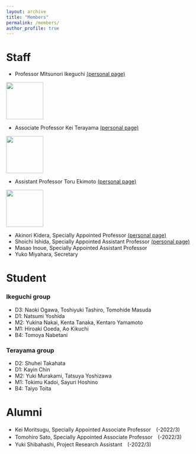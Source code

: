 ```yaml
---
layout: archive
title: "Members"
permalink: /members/
author_profile: true
---
```

  

# Staff
- Professor Mitsunori Ikeguchi [(personal page)](http://www.tsurumi.yokohama-cu.ac.jp/bioinfo/self_introduction/Ikeguchi/index.html)<br>
<img src="https://github.com/ycu-iil/testpage.github.io/blob/master/images/ikeguchi.jpg?raw=true" width="100">
   

- Associate Professor Kei Terayama [(personal page)](https://sites.google.com/site/terayamaweb/index_e)<br>
<img src="https://github.com/ycu-iil/testpage.github.io/blob/master/images/terayama.jpg?raw=true" width="100">
 
- Assistant Professor Toru Ekimoto [(personal page)](https://researchmap.jp/toru_ekimoto?lang=english)<br>
<img src="https://github.com/ycu-iil/testpage.github.io/blob/master/images/ekimoto.jpg?raw=true" width="100">
  
- Akinori Kidera, Specially Appointed Professor [(personal page)](http://www.tsurumi.yokohama-cu.ac.jp/bioinfo/self_introduction/Kidera/index.html)
- Shoichi Ishida,  Specially Appointed Assistant Professor [(personal page)](https://sishida21.github.io/about/)
- Masao Inoue, Specially Appointed Assistant Professor
- Yuko Miyahara, Secretary

# Student

### Ikeguchi group
- D3: Naoki Ogawa, Toshiyuki Tashiro, Tomohide Masuda
- D1: Natsumi Yoshida
- M2: Yukina Nakai, Kenta Tanaka, Kentaro Yamamoto
- M1: Hiroaki Ooeda, Ao Kikuchi
- B4: Tomoya Nabetani

### Terayama group
- D2: Shuhei Takahata
- D1: Kayin Chin
- M2: Yuki Murakami, Tatsuya Yoshizawa
- M1: Tokimu Kadoi, Sayuri Hoshino
- B4: Taiyo Toita

# Alumni
- Kei Moritsugu, Specially Appointed Associate Professor　(-2022/3)
- Tomohiro Sato, Specially Appointed Associate Professor　(-2022/3)
- Yuki Shibahashi, Project Research Assistant　(-2022/3)
